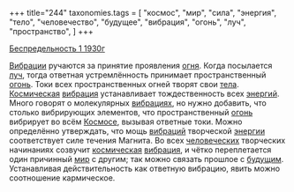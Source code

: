 +++
title="244"
taxonomies.tags = [
 "космос",
 "мир",
 "сила",
 "энергия",
 "тело",
 "человечество",
 "будущее",
 "вибрация",
 "огонь",
 "луч",
 "пространство",
]
+++

[Беспредельность 1 1930г](/agni/1930)

[Вибрации](/tags/[вибрация](/tags/вибрация)) ручаются за принятие проявления [огня](/tags/[огонь](/tags/огонь)). Когда посылается [луч](/tags/луч), тогда ответная устремлённость принимает пространственный [огонь](/tags/огонь). Токи всех пространственных огней творят свои [тела](/tags/тело). [Космическая](/tags/космос) [вибрация](/tags/вибрация) устанавливает тождественность всех [энергий](/tags/энергия). Много говорят о молекулярных [вибрациях](/tags/вибрация), но нужно добавить, что столько вибрирующих элементов, что пространственный [огонь](/tags/огонь) вибрирует во всём [Космосе](/tags/космос), вызывая ответные токи. Можно определённо утверждать, что мощь [вибраций](/tags/вибрация) творческой [энергии](/tags/энергия) соответствует силе течения Магнита. Во всех [человеческих](/tags/человечество) творческих начинаниях созвучит [космическая](/tags/космос) [вибрация](/tags/вибрация), и чётко переплетается один причинный [мир](/tags/мир) с другим; так можно связать прошлое с [будущим](/tags/будущее). Устанавливая действительность как ответную вибрацию, явить можно соотношение кармическое.